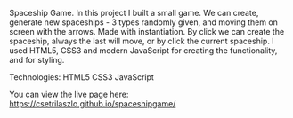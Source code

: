 Spaceship Game. In this project I built a small game. We can create, generate new spaceships - 3 types randomly given, and moving them on screen with the arrows. 
Made with instantiation.
By click we can create the spaceship, always the last will move, or by click the current spaceship.
I used HTML5, CSS3 and modern JavaScript for creating the functionality, and for styling. 


Technologies: HTML5 CSS3 JavaScript

You can view the live page here: https://csetrilaszlo.github.io/spaceshipgame/
